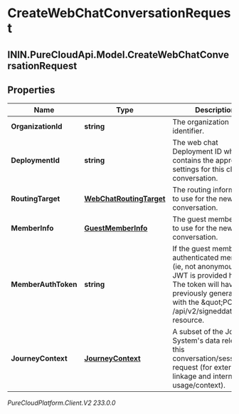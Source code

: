 # CreateWebChatConversationRequest

## ININ.PureCloudApi.Model.CreateWebChatConversationRequest

## Properties

|Name | Type | Description | Notes|
|------------ | ------------- | ------------- | -------------|
| **OrganizationId** | **string** | The organization identifier. | |
| **DeploymentId** | **string** | The web chat Deployment ID which contains the appropriate settings for this chat conversation. | |
| **RoutingTarget** | [**WebChatRoutingTarget**](WebChatRoutingTarget) | The routing information to use for the new chat conversation. | |
| **MemberInfo** | [**GuestMemberInfo**](GuestMemberInfo) | The guest member info to use for the new chat conversation. | |
| **MemberAuthToken** | **string** | If the guest member is an authenticated member (ie, not anonymous) his JWT is provided here. The token will have been previously generated with the \&quot;POST /api/v2/signeddata\&quot; resource. | [optional] |
| **JourneyContext** | [**JourneyContext**](JourneyContext) | A subset of the Journey System&#39;s data relevant to this conversation/session request (for external linkage and internal usage/context). | [optional] |



_PureCloudPlatform.Client.V2 233.0.0_
